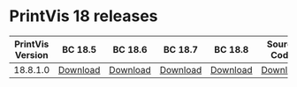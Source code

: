 # PrintVis 18 releases
|PrintVis Version|BC 18.5 | BC 18.6 | BC 18.7 | BC 18.8 |Source Code|Date|
|---|---| ---| ---| ---|---|---|
|18.8.1.0|[Download](https://printvis.blob.core.windows.net/releases/pv365bc-18/18.8/1/18.5%20RuntimePackages.zip)| [Download](https://printvis.blob.core.windows.net/releases/pv365bc-18/18.8/1/18.6%20RuntimePackages.zip)| [Download](https://printvis.blob.core.windows.net/releases/pv365bc-18/18.8/1/18.7%20RuntimePackages.zip)| [Download](https://printvis.blob.core.windows.net/releases/pv365bc-18/18.8/1/18.8%20RuntimePackages.zip)|[Download](https://printvispartner.com/login/)|17/12/2021|
